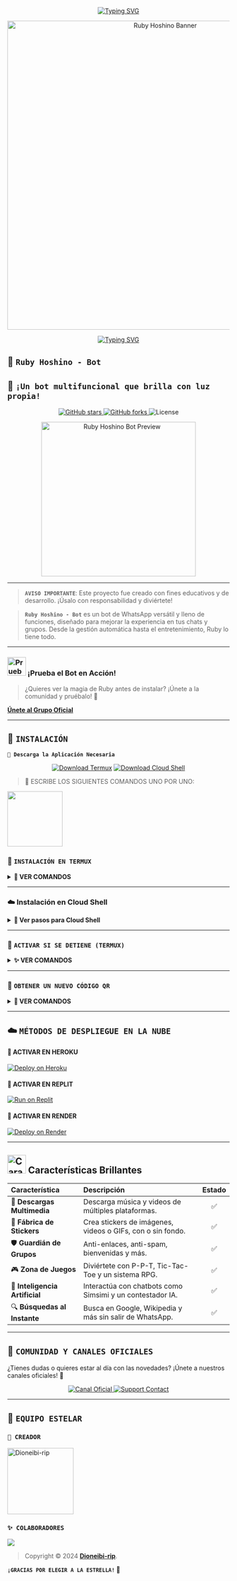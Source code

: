 <!-- ✨ Encabezado animado -->
<p align="center">
  <a href="https://git.io/typing-svg">
    <img src="https://readme-typing-svg.demolab.com?font=Fira+Code&weight=700&size=25&pause=1000&color=F75389&center=true&vCenter=true&width=500&lines=✨+Bienvenido+al+repositorio+oficial+✨;Un+bot+multifuncional+para+WhatsApp;Creado+con+Node.js+y+pasión;¡Gracias+por+estar+aquí!+💖" alt="Typing SVG">
  </a>
</p>

<!-- 🌸 Banner principal -->
<div align="center">
  <img src="https://files.catbox.moe/fvdkhb.jpeg" alt="Ruby Hoshino Banner" width="700"/>
</div>

<!-- ✨ Texto animado inferior -->
<p align="center">
  <a href="https://git.io/typing-svg">
    <img src="https://readme-typing-svg.demolab.com?font=Fira+Code&weight=700&size=25&pause=1000&color=F75389&center=true&vCenter=true&width=500&lines=✨+Bienvenido+al+Repositorio+Oficial+✨;🌸+Ruby+Hoshino+-+Bot+🌸;¡La+estrella+de+tu+WhatsApp!;Creado+con+Node.js+y+pasión;💖+¡Gracias+por+estar+aquí!+💖" alt="Typing SVG">
  </a>
</p>

<!-- 💎 Títulos -->
## 💎 **`Ruby Hoshino - Bot`**

## 💎 **`¡Un bot multifuncional que brilla con luz propia!`**

<!-- ⭐ Badges de GitHub -->
<p align="center">
  <a href="https://github.com/Dioneibi-rip/Ruby-Hoshino-Bot">
    <img src="https://img.shields.io/github/stars/Dioneibi-rip/Ruby-Hoshino-Bot?style=for-the-badge&logo=github&color=E91E63&label=ESTRELLAS" alt="GitHub stars">
  </a>
  <a href="https://github.com/Dioneibi-rip/Ruby-Hoshino-Bot/network/members">
    <img src="https://img.shields.io/github/forks/Dioneibi-rip/Ruby-Hoshino-Bot?style=for-the-badge&logo=github&color=9C27B0&label=FORKS" alt="GitHub forks">
  </a>
  <img src="https://img.shields.io/github/license/Dioneibi-rip/Ruby-Hoshino-Bot?style=for-the-badge&color=2196F3&label=LICENCIA" alt="License">
</p>

<!-- 🌟 Vista previa del bot -->
<div align="center">
  <img src="https://files.catbox.moe/atnv7f.gif" alt="Ruby Hoshino Bot Preview" width="350"/>
</div>

-----

> **`AVISO IMPORTANTE`**: Este proyecto fue creado con fines educativos y de desarrollo. ¡Úsalo con responsabilidad y diviértete!

> **`Ruby Hoshino - Bot`** es un bot de WhatsApp versátil y lleno de funciones, diseñado para mejorar la experiencia en tus chats y grupos. Desde la gestión automática hasta el entretenimiento, Ruby lo tiene todo.

-----

### <img src="https://i.pinimg.com/originals/19/80/6e/19806e91932e6054965fc83b85241270.gif" alt="Prueba La Bot Aqui" width="42" height="42"> ¡Prueba el Bot en Acción!

> ¿Quieres ver la magia de Ruby antes de instalar? ¡Únete a la comunidad y pruébalo! 💖

[**Únete al Grupo Oficial**](https://chat.whatsapp.com/K2CPrOTksiA36SW6k41yuR)

-----

## 🩵 **`INSTALACIÓN`**

**`🍧 Descarga la Aplicación Necesaria`**

<p align="center">
  <a href="https://www.mediafire.com/file/llugt4zgj7g3n3u/com.termux_1020.apk/file"><img src="https://img.shields.io/badge/Descargar-Termux-26C6DA?style=for-the-badge&logo=android" alt="Download Termux"></a>
  <a href="https://www.mediafire.com/file/bp2l6cci2p30hjv/Cloud+Shell_1.apk/file"><img src="https://img.shields.io/badge/Descargar-Cloud%20Shell-FF7043?style=for-the-badge&logo=google-cloud" alt="Download Cloud Shell"></a>
</p>

> 🚩 ESCRIBE LOS SIGUIENTES COMANDOS UNO POR UNO:

<a
href="https://www.mediafire.com/file/llugt4zgj7g3n3u/com.termux_1020.apk/file"><img src="https://qu.ax/finc.jpg" height="125px"></a> 

### 📱 **`INSTALACIÓN EN TERMUX`**

<details>
<summary><b>🔰 VER COMANDOS</b></summary>

```bash
termux-setup-storage
````

```bash
pkg update && pkg upgrade && pkg install -y git nodejs ffmpeg imagemagick yarn
```

```bash
git clone https://github.com/Dioneibi-rip/Ruby-Hoshino-Bot && cd Ruby-Hoshino-Bot
```

```bash
yarn install
```

```bash
npm start
```

> Cuando el sistema te pregunte: `(Y/I/N/O/D/Z) [default=N]`, escribe **"y"** y presiona **ENTER**.

</details>

---

### ☁️ Instalación en **Cloud Shell**

<details>
  <summary><b>🚀 Ver pasos para Cloud Shell</b></summary>

```bash
git clone https://github.com/Dioneibi-rip/Ruby-Hoshino-Bot && cd Ruby-Hoshino-Bot
```

```bash
yarn install && npm install
```

```bash
npm start
```

> ✔️ Asegúrate de que tu Cloud Shell tenga Node.js instalado.
</details>

---

### 💖 **`ACTIVAR SI SE DETIENE (TERMUX)`**

<details>
<summary><b>✨ VER COMANDOS</b></summary>

```bash
cd ~/Ruby-Hoshino-Bot
```

```bash
npm start
```

</details>

---

### 🔑 **`OBTENER UN NUEVO CÓDIGO QR`**

<details>
<summary><b>🔄 VER COMANDOS</b></summary>

```bash
cd Ruby-Hoshino-Bot
```

```bash
rm -rf RubySession
```

```bash
npm start
```

</details>

---

## ☁️ **`MÉTODOS DE DESPLIEGUE EN LA NUBE`**

#### 💜 **ACTIVAR EN HEROKU**

[![Deploy on Heroku](https://img.shields.io/badge/DEPLOY%20EN%20HEROKU-6762A6?style=for-the-badge\&logo=heroku\&logoColor=white)](https://heroku.com/deploy?template=https://github.com/Dioneibi-rip/Ruby-Hoshino-Bot)

#### 💙 **ACTIVAR EN REPLIT**

[![Run on Replit](https://img.shields.io/badge/ACTIVAR%20EN%20REPLIT-0D101E?style=for-the-badge\&logo=replit\&logoColor=white)](https://repl.it/github/Dioneibi-rip/Ruby-Hoshino-Bot)

#### 💚 **ACTIVAR EN RENDER**

[![Deploy on Render](https://img.shields.io/badge/ACTIVAR%20EN%20RENDER-0468FF?style=for-the-badge\&logo=render\&logoColor=white)](https://dashboard.render.com/blueprint/new?repo=https%3A%2F%2Fgithub.com%2FDioneibi-rip%2FRuby-Hoshino-Bot)

---

## <img src="https://i.pinimg.com/originals/73/69/6e/73696e022df7cd5cb3d999c6875361dd.gif" alt="Características" width="42" height="42"> Características Brillantes

| Característica                 | Descripción                                                | Estado |
| :----------------------------- | :--------------------------------------------------------- | :----: |
| 🎵 **Descargas Multimedia**    | Descarga música y videos de múltiples plataformas.         |    ✅   |
| 🎨 **Fábrica de Stickers**     | Crea stickers de imágenes, videos o GIFs, con o sin fondo. |    ✅   |
| 🛡️ **Guardián de Grupos**     | Anti-enlaces, anti-spam, bienvenidas y más.                |    ✅   |
| 🎮 **Zona de Juegos**          | Diviértete con P-P-T, Tic-Tac-Toe y un sistema RPG.        |    ✅   |
| 🤖 **Inteligencia Artificial** | Interactúa con chatbots como Simsimi y un contestador IA.  |    ✅   |
| 🔍 **Búsquedas al Instante**   | Busca en Google, Wikipedia y más sin salir de WhatsApp.    |    ✅   |

---

## 💬 **`COMUNIDAD Y CANALES OFICIALES`**

¿Tienes dudas o quieres estar al día con las novedades? ¡Únete a nuestros canales oficiales! 💫

<p align="center">
  <a href="https://whatsapp.com/channel/0029VakLbM76mYPPFL0IFI3P">
    <img src="https://img.shields.io/badge/Canal%20Oficial-25D366?style=for-the-badge&logo=whatsapp&logoColor=white" alt="Canal Oficial">
  </a>
  <a href="https://api.whatsapp.com/send/?phone=18294868853&text=Hola,+vengo+de+GitHub+y+necesito+soporte+con+Ruby+Bot&type=phone_number&app_absent=0">
    <img src="https://img.shields.io/badge/Contacto%20de%20Soporte-FF5722?style=for-the-badge&logo=whatsapp&logoColor=white" alt="Support Contact">
  </a>
</p>

---

## 👑 **`EQUIPO ESTELAR`**

### **`💎 CREADOR`**

<a href="https://github.com/Dioneibi-rip">
  <img src="https://github.com/Dioneibi-rip.png" width="150" height="150" alt="Dioneibi-rip"/>
</a>

### **`✨ COLABORADORES`**

<a href="https://github.com/Dioneibi-rip/Ruby-Hoshino-Bot/graphs/contributors">
  <img src="https://contrib.rocks/image?repo=Dioneibi-rip/Ruby-Hoshino-Bot" />
</a>

<br>

> Copyright © 2024 **[Dioneibi-rip](https://github.com/Dioneibi-rip)**.

**`¡GRACIAS POR ELEGIR A LA ESTRELLA!` 💖**
